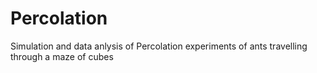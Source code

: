 # Percolation

Simulation and data anlysis of Percolation experiments of ants travelling through a maze of cubes
